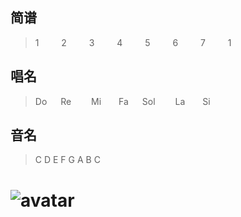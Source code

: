 ## 简谱
>  1 &emsp;&emsp; 2 &emsp;&emsp; 3 &emsp;&emsp; 4 &emsp;&emsp; 5 &emsp;&emsp; 6 &emsp;&emsp; 7 &emsp;&emsp; 1  
## 唱名
> Do &emsp; Re &emsp;&emsp;Mi&emsp;&emsp;Fa &emsp; Sol&emsp;&emsp; La&emsp;&emsp;Si 
## 音名
> C     D       E       F       G       A       B       C

![avatar](https://upload-images.jianshu.io/upload_images/5412764-0ee91822061396a0.png?imageMogr2/auto-orient/)
===

